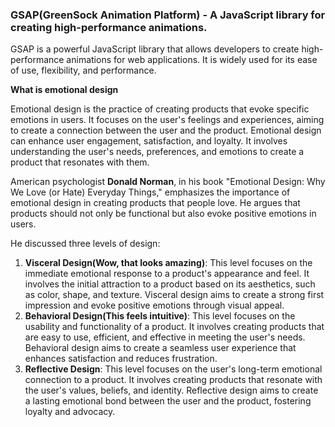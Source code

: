 ### GSAP(GreenSock Animation Platform) - A JavaScript library for creating high-performance animations.

GSAP is a powerful JavaScript library that allows developers to create high-performance animations for web applications. It is widely used for its ease of use, flexibility, and performance.

**What is emotional design**

Emotional design is the practice of creating products that evoke specific emotions in users. It focuses on the user's feelings and experiences, aiming to create a connection between the user and the product. Emotional design can enhance user engagement, satisfaction, and loyalty. It involves understanding the user's needs, preferences, and emotions to create a product that resonates with them.

American psychologist **Donald Norman**, in his book "Emotional Design: Why We Love (or Hate) Everyday Things," emphasizes the importance of emotional design in creating products that people love. He argues that products should not only be functional but also evoke positive emotions in users.

He discussed three levels of design:

1. **Visceral Design(Wow, that looks amazing)**: This level focuses on the immediate emotional response to a product's appearance and feel. It involves the initial attraction to a product based on its aesthetics, such as color, shape, and texture. Visceral design aims to create a strong first impression and evoke positive emotions through visual appeal.
2. **Behavioral Design(This feels intuitive)**: This level focuses on the usability and functionality of a product. It involves creating products that are easy to use, efficient, and effective in meeting the user's needs. Behavioral design aims to create a seamless user experience that enhances satisfaction and reduces frustration.
3. **Reflective Design**: This level focuses on the user's long-term emotional connection to a product. It involves creating products that resonate with the user's values, beliefs, and identity. Reflective design aims to create a lasting emotional bond between the user and the product, fostering loyalty and advocacy.
